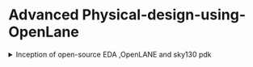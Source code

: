 # Advanced Physical-design-using-OpenLane

<details>
  <summary>
    Inception of open-source EDA ,OpenLANE and sky130 pdk
  </summary>
  
  **How to talk to computers**
  
  The QFN-48 package is a type of surface-mount integrated circuit (IC) package that is used in various electronic devices, including some Arduino-compatible microcontrollers and other components. "QFN" stands for "Quad Flat No-Lead," which describes the package's physical characteristics. Here's what some of these terms mean:

    1. Quad: The package has four sides or corners, typically with a lead or pad on each corner.

    2. Flat: The package has a flat bottom, which makes it suitable for surface-mount soldering onto a printed circuit board (PCB).

    3. No-Lead: Unlike traditional dual in-line packages (DIP) or surface-mount packages with visible leads or pins, QFN packages have no visible external leads or pins. Instead, they have small metal pads on the bottom of the package.

    4. 48: The "48" in QFN-48 refers to the total number of pads or leads on the package. These pads are used for electrical connections between the IC and the PCB.

Arduino is an open-source electronics platform that uses a variety of microcontrollers. The choice of IC package depends on the specific microcontroller used on the Arduino board or module. Some Arduino-compatible boards may use microcontrollers in QFN-48 packages, among other package types.

</details>
